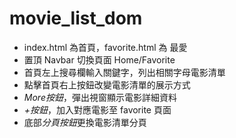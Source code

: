 # movie_list_dom

- index.html 為首頁，favorite.html 為 最愛
- 置頂 Navbar 切換頁面 Home/Favorite
- 首頁左上搜尋欄輸入關鍵字，列出相關字母電影清單
- 點擊首頁右上按鈕改變電影清單的展示方式
- *More按鈕*，彈出視窗顯示電影詳細資料
- *+按鈕*，加入對應電影至 favorite 頁面
- 底部*分頁按鈕*更換電影清單分頁  